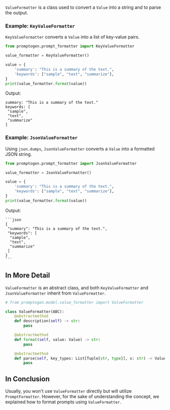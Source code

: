 `ValueFormatter` is a class used to convert a `Value` into a string and to parse the output.

### Example: `KeyValueFormatter`

`KeyValueFormatter` converts a `Value` into a list of key-value pairs.

```python
from promptogen.prompt_formatter import KeyValueFormatter

value_formatter = KeyValueFormatter()

value = {
    'summary': "This is a summary of the text.",
    'keywords': ["sample", "text", "summarize"],
}
print(value_formatter.format(value))
```

Output:

```console
summary: "This is a summary of the text."
keywords: [
 "sample",
 "text",
 "summarize"
]
```

### Example: `JsonValueFormatter`

Using `json.dumps`, `JsonValueFormatter` converts a `Value` into a formatted JSON string.

```python
from promptogen.prompt_formatter import JsonValueFormatter

value_formatter = JsonValueFormatter()

value = {
    'summary': "This is a summary of the text.",
    'keywords': ["sample", "text", "summarize"],
}
print(value_formatter.format(value))
```

Output:

````console
```json
{
 "summary": "This is a summary of the text.",
 "keywords": [
  "sample",
  "text",
  "summarize"
 ]
}
```
````

## In More Detail

`ValueFormatter` is an abstract class, and both `KeyValueFormatter` and `JsonValueFormatter` inherit from `ValueFormatter`.

```python
# from promptogen.model.value_formatter import ValueFormatter

class ValueFormatter(ABC):
    @abstractmethod
    def description(self) -> str:
        pass

    @abstractmethod
    def format(self, value: Value) -> str:
        pass

    @abstractmethod
    def parse(self, key_types: List[Tuple[str, type]], s: str) -> Value:
        pass
```

## In Conclusion

Usually, you won't use `ValueFormatter` directly but will utilize `PromptFormatter`. However, for the sake of understanding the concept, we explained how to format prompts using `ValueFormatter`.
